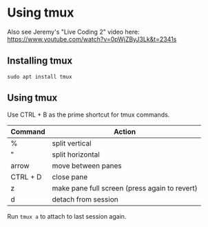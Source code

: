 # Using tmux

Also see Jeremy's "Live Coding 2" video here: https://www.youtube.com/watch?v=0pWjZByJ3Lk&t=2341s

## Installing tmux

`sudo apt install tmux`

## Using tmux

Use CTRL + B as the prime shortcut for tmux commands.

| Command   |  Action                                         |
|-----------|-------------------------------------------------|
| %         | split vertical                                  |
| "         | split horizontal                                |
| arrow     | move between panes                              |
| CTRL + D  | close pane                                      |
| z         | make pane full screen (press again to revert)   |
| d         | detach from session                             |

Run `tmux a` to attach to last session again.